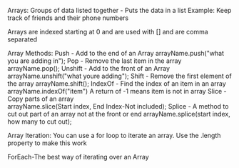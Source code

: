 Arrays: Groups of data listed together - Puts the data in a list
  Example:  Keep track of friends and their phone numbers

Arrays are indexed starting at 0 and are used with [] and are comma separated

Array Methods:
  Push - Add to the end of an Array
    arrayName.push("what you are adding in");
  Pop - Remove the last item in the array
    arrayName.pop();
  Unshift - Add to the front of an Array
    arrayName.unshift("what youre adding");
  Shift - Remove the first element of the array
    arrayName.shift();
  IndexOf - Find the index of an item in an array
    arrayName.indexOf("item")
    A return of -1 means item is not in array
  Slice - Copy parts of an array  
    arrayName.slice(Start index, End Index-Not included);
  Splice - A method to cut out part of an array not at the front or end
    arrayName.splice(start index, how many to cut out);

Array Iteration:
  You can use a for loop to iterate an array.  Use the .length property to make this work

  ForEach-The best way of iterating over an Array
